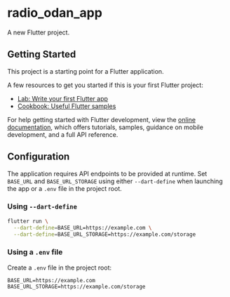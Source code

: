 # radio_odan_app

A new Flutter project.

## Getting Started

This project is a starting point for a Flutter application.

A few resources to get you started if this is your first Flutter project:

- [Lab: Write your first Flutter app](https://docs.flutter.dev/get-started/codelab)
- [Cookbook: Useful Flutter samples](https://docs.flutter.dev/cookbook)

For help getting started with Flutter development, view the
[online documentation](https://docs.flutter.dev/), which offers tutorials,
samples, guidance on mobile development, and a full API reference.

## Configuration

The application requires API endpoints to be provided at runtime. Set `BASE_URL`
and `BASE_URL_STORAGE` using either `--dart-define` when launching the app or a
`.env` file in the project root.

### Using `--dart-define`

```bash
flutter run \
  --dart-define=BASE_URL=https://example.com \
  --dart-define=BASE_URL_STORAGE=https://example.com/storage
```

### Using a `.env` file

Create a `.env` file in the project root:

```env
BASE_URL=https://example.com
BASE_URL_STORAGE=https://example.com/storage
```

